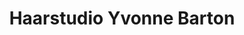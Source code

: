 ---
title: "Haarstudio Yvonne Barton"
url: /bad-soden-am-taunus/haarstudio-yvonne-barton/
shop: Friseur
---